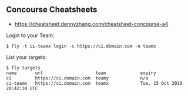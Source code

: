 ## Concourse Cheatsheets

- https://cheatsheet.dennyzhang.com/cheatsheet-concourse-a4


Login to your Team:

```
$ fly -t ci-teamx login -c https://ci.domain.com -n teamx
```

List your targets:

```
$ fly targets
name       url                    team             expiry
ci         https://ci.domain.com  teamy            n/a
ci-teamx   https://ci.domain.com  teamx            Tue, 15 Oct 2019 20:42:34 UTC
```
